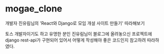 # mogae_clone
개발자 진유림님의 'React와 Django로 모임 개설 사이트 만들기' 따라해보기


토스 개발자이기도 하고 유명한 분인 진유림님이 블로그에 올려놓으신 프로젝트에 django rest-api가 구현되어 있어서 어떻게 작성해야 좋은 코드인지 참고하려 따라하였다.
